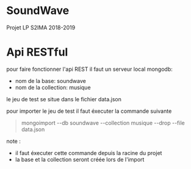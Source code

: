 # SoundWave
Projet LP S2IMA 2018-2019

# Api RESTful

pour faire fonctionner l'api REST il faut un serveur local mongodb:
- nom de la base: soundwave  
- nom de la collection: musique  

le jeu de test se situe dans le fichier data.json

pour importer le jeu de test il faut éxecuter la commande suivante  
> mongoimport --db soundwave --collection musique --drop --file data.json

note :
- il faut éxecuter cette commande depuis la racine du projet
- la base et la collection seront créée lors de l'import
